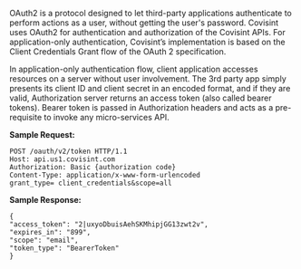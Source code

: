 OAuth2 is a protocol designed to let third-party applications authenticate to perform actions as a user, without getting the user's password. Covisint uses OAuth2 for authentication and authorization of the Covisint APIs. For application-only authentication, Covisint’s implementation is based on the Client Credentials Grant flow of the OAuth 2 specification.

In application-only authentication flow, client application accesses resources on a server without user involvement. The 3rd party app simply presents its client ID and client secret in an encoded format, and if they are valid, Authorization server returns an access token (also called bearer tokens). Bearer token is passed in Authorization headers and acts as a pre-requisite to invoke any micro-services API.

**Sample Request:**
```
POST /oauth/v2/token HTTP/1.1
Host: api.us1.covisint.com
Authorization: Basic {authorization code}
Content-Type: application/x-www-form-urlencoded
grant_type= client_credentials&scope=all
```

**Sample Response:**
```
{
"access_token": "2|uxyoDbuisAehSKMhipjGG13zwt2v",
"expires_in": "899",
"scope": "email",
"token_type": "BearerToken"
}
```